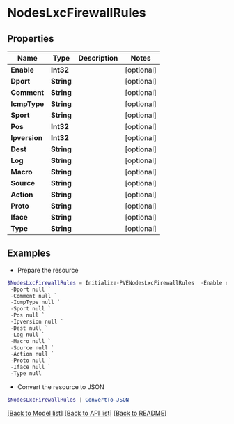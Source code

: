 # NodesLxcFirewallRules
## Properties

Name | Type | Description | Notes
------------ | ------------- | ------------- | -------------
**Enable** | **Int32** |  | [optional] 
**Dport** | **String** |  | [optional] 
**Comment** | **String** |  | [optional] 
**IcmpType** | **String** |  | [optional] 
**Sport** | **String** |  | [optional] 
**Pos** | **Int32** |  | [optional] 
**Ipversion** | **Int32** |  | [optional] 
**Dest** | **String** |  | [optional] 
**Log** | **String** |  | [optional] 
**Macro** | **String** |  | [optional] 
**Source** | **String** |  | [optional] 
**Action** | **String** |  | [optional] 
**Proto** | **String** |  | [optional] 
**Iface** | **String** |  | [optional] 
**Type** | **String** |  | [optional] 

## Examples

- Prepare the resource
```powershell
$NodesLxcFirewallRules = Initialize-PVENodesLxcFirewallRules  -Enable null `
 -Dport null `
 -Comment null `
 -IcmpType null `
 -Sport null `
 -Pos null `
 -Ipversion null `
 -Dest null `
 -Log null `
 -Macro null `
 -Source null `
 -Action null `
 -Proto null `
 -Iface null `
 -Type null
```

- Convert the resource to JSON
```powershell
$NodesLxcFirewallRules | ConvertTo-JSON
```

[[Back to Model list]](../README.md#documentation-for-models) [[Back to API list]](../README.md#documentation-for-api-endpoints) [[Back to README]](../README.md)

